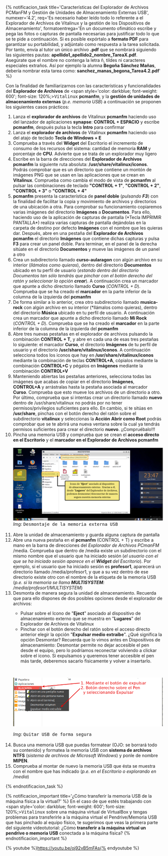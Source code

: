 {% notificacion_task title='Características del Explorador de Archivos PCManFM y Gestión de Unidades de Almacenamiento Externas USB',
numexer='4.2',
req='Es necesario haber leído todo lo referente a el Explorador de Archivos de Vitalinux y la gestión de los Dispositivos de Almacenamiento',
formatoentrega='En un documento ofimático escribe y pega las fotos o capturas de pantalla necesarias para justificar todo lo que se te pide a continuación. Si es posible expórtalo a <b>formato PDF</b> para garantizar su portabilidad, y adjúntalo como respuesta a la tarea solicitada. Por tanto, envía al tutor un único archivo <b>.pdf</b> que se nombrará siguiendo las siguientes pautas: <b>apellido1_apellido2_nombre_TareaX.pdf</b>.
<br>
Asegúrate que el nombre no contenga la letra ñ, tildes ni caracteres especiales extraños. Así por ejemplo la alumna <b>Begoña Sánchez Mañas</b>, debería nombrar esta tarea como: <b>sanchez_manas_begona_Tarea4.2.pdf</b>' %}

Con la finalidad de familiarizarnos con las características y funcionalidades del <b>Explorador de Archivos</b> de <span style='color: darkblue; font-weight: 600'; font-size: 120%;><tt>Vitalinux</tt></span> <b>pcmanfm</b>, y la <b>gestión de unidades de almacenamiento externas</b> (<i>p.e. memoria USB</i>) a continuación se proponen los siguientes casos prácticos:

<ol>
<li>Lanza el <b>explorador de archivos</b> de Vitalinux <b>pcmanfm</b> haciendo uso del lanzador de aplicaciones <b>synapse</b>: <b>CONTROL + ESPACIO</b> y escribe <b>pcmanfm</b>, después pulsa la tecla <b>Intro</b> para confirmar</li>
<li>Lanza el <b>explorador de archivos</b> de Vitalinux <b>pcmanfm</b> haciendo uso del atajo de teclado <b>Tecla de Windows + E</b></li>
<li>Comprueba a través del <b>Widget</b> del Escritorio el incremento de consumo de los recursos del sistema: cantidad de memoria <b>RAM</b> y porcentaje de <b>CPU</b>.  Advierte que se trata de un explorador muy ligero</li>
<li>Escribe en la barra de direcciones del <b>Explorador de Archivos pcmanfm</b> la siguiente ruta absoluta: <b>/usr/share/vitalinux/iconos</b>.  Podrás comprobar que es un directorio que contiene un montón de imágenes PNG que se usan en las aplicaciones que se crean en <b>Vitalinux</b>.  Comprueba como cambia el modo de vista de <b>pcmanfm</b> al pulsar las combinaciones de teclado <b>"CONTROL + 1"</b>, <b>"CONTROL + 2"</b>, <b>"CONTROL + 3"</b> o <b>"CONTROL + 4"</b></li>
<li><b>pcmanfm</b> presenta la característica de <b>panel doble</b> (<i>pulsando <b>F3</b></i>)  con la finalidad de facilitar la copia y movimiento de archivos y directorios de una ubicación a otra. Para comprobar su funcionamiento copiaremos varias imágenes del directorio <b>Imágenes</b> a <b>Documentos</b>.  Para ello, haciendo uso de la aplicación de capturas de pantalla (*Tecla IMPRIMIR PANTALLA*) realiza varias capturas de pantalla dejándolas en la carpeta de destino por defecto <b>Imágenes</b> con el nombre que les quieras dar.  Después, abre en una pestaña del <b>Explorador de Archivos pcmanfm</b> el directorio <b>Imágenes</b> que contiene dichas capturas y pulsa <b>F3</b> para crear un panel doble.  Para terminar, en el panel de la derecha sitúate en el directorio <b>Documentos</b> y mueve las imágenes de un panel a otro</li>
<li>Crea un subdirectorio llamado <b>curso-aularagon</b> con algún archivo en su interior (<i>llámalos como quieras</i>), dentro del directorio <b>Documentos</b> ubicado en tu perfil de usuario (<i>estando dentro del directorio Documentos tan sólo tendrás que pinchar con el botón derecho del ratón y seleccionar la opción <b>crear</b></i>).  A continuación crea un marcador que apunte a dicho directorio llamado <b>Curso</b> (<i>CONTROL + D</i>). Comprueba que se ha creado el <b>marcador</b> en la parte inferior de la columna de la izquierda del <b>pcmanfm</b></li>
<li>De forma similar a lo anterior, crea otro subdirectorio llamado <b>musica-rock</b> con algún archivo en su interior (*llámalos como quieras</i>), dentro del directorio <b>Música</b> ubicado en tu perfil de usuario.  A continuación crea un marcador que apunte a dicho directorio llamado <b>Mi Rock</b> (<i>CONTROL + D</i>). Comprueba que se ha creado el <b>marcador</b> en la parte inferior de la columna de la izquierda del <b>pcmanfm</b></li>
<li>Abre tres nuevas pestañas en el explorador de archivos pulsando la combinación <b>CONTROL + T</b>, y abre en cada una de esas tres pestañas lo siguiente: el marcador <b>Curso</b>, el directorio <b>Imágenes</b> de tu perfil de usuario y el directorio <b>/usr/share/vitalinux/iconos</b>.  A continuación selecciona todos los iconos que hay en <b>/usr/share/vitalinux/iconos</b> mediante la combinación de teclas <b>CONTROL+A</b>, cópialos mediante la combinación <b>CONTROL+C</b> y pégalos en <b>Imágenes</b> mediante la combinación <b>CONTROL+V</b></li>
<li>Manteniendo abiertas las pestañas anteriores, selecciona todas las imágenes que acabas de copiar en el directorio <b>Imágenes</b>, <b>CONTROL+A</b> y arrástralas hasta la pestaña asociada al marcador <b>Curso</b>.  Comprueba que esto mueve los archivos de un directorio a otro.   Por último, comprueba que si intentas crear un directorio llamado <b>nuevo</b> dentro de </b>/usr/share/vitalinux</b> no podrás por no tener permisos/privilegios suficientes para ello.  En cambio, si te sitúas en <b>/usr/share</b>, pinchas con el botón derecho del ratón sobre el subdirectorio <b>vitalinux</b> y seleccionas la <b>Acción</b> <b>Abrir como Root</b> podrás comprobar que se te abrirá una nueva ventana sobre la cual ya tendrás permisos suficientes para crear el directorio <b>nuevo</b>. </i>¡¡Compruébalo!!!
</li>
<li>
Pincha una memoria USB y comprueba que se crean el <b>acceso directo en el Escritorio</b> y el <b>marcador en el Explorador de Archivos pcmanfm</b>
</li>
<br><div class="container">
<img class="coolimage" src="../img/Pcmanfm-desmontar-usb.png" alt="Imagen no Localizada">
<div class="imagetext_type2"><i>Img:</i> <tt>Desmontaje de la memoria externa USB</tt></div>
</div><br>
<li>
Abre la unidad de almacenamiento y guarda alguna captura de pantalla
</li>
<li>
Abre una nueva pestaña en el <b>pcmanfm</b> (CONTROL + T) y escribe </b>a mano</b> en la barra de direcciones del <i>Explorador de Archivos PCmanFM</i> </b>/media</b>.  Comprueba que dentro de </b>/media</b> existe un subdirectorio con el mismo nombre que el usuario que ha iniciado sesión (<i>el usuario con el que se ha iniciado sesión aparece en el <b>Widget</b> del Escritorio</i>).  Por ejemplo, si el usuario que ha iniciado sesión es <b>profesor1</b>, aparecerá un directorio llamado </b>/media/profesor1</b>, y que a su vez dentro de ese directorio existe otro con el nombre de la etiqueta de la memoria USB (<i>p.e. si la memoria se llama <b>MULTISYSTEM</b>: </b>/media/profesor1/MULTISYSTEM</b></i>)
</li>
<li>
Desmonta de manera segura la unidad de almacenamiento.  Recuerda que para ello dispones de dos posibles opciones desde el explorador de archivos:
</li>
<ul>
<li>
Pulsar sobre el Icono de "<b>Eject</b>" asociado al dispositivo de almacenamiento externo que se muestra en "<b>Lugares</b>" del Explorador de Archivos de Vitalinux
</li>
<li>
Pinchar con el botón derecho del ratón sobre el acceso directo anterior elegir la opción "<b>Expulsar medio extraíbe</b>". ¿Qué significa la opción Desmontar? Recuerda que lo vimos antes en Dispositivos de almacenamiento: Desmontar permite no dejar accesible el pen desde el equipo, pero lo podríamos reconectar volviendo a clickar sobre el icono. Si expulsamos y queremos tener accesible el pen más tarde, deberemos sacarlo físicamente y volver a insertarlo.
</li>
</ul>

<br><div class="container">
<img class="coolimage" src="../img/Pcmanfm-quitar-usb.png" alt="Imagen no Localizada">
<div class="imagetext_type2"><i>Img:</i> <tt>Quitar USB de forma segura</tt></div>
</div><br>

<li>
Busca una memoria USB que puedas formatear (OJO: se borrará todo su contenido) y formatea la memoria USB con <b>sistema de archivos NTFS</b> (<i>sistema de archivos de Microsoft Windows</i>) y ponle de nombre <b>MIPEN</b>.
</li>
<li>
Comprueba al montar de nuevo la memoria USB que ésta se muestra con el nombre que has indicado (<i>p.e. en el Escritorio o explorando en /media</i>)
</li>

</ol>

{% endnotificacion_task %}


{% notificacion_important title='¿Cómo transferir la memoria USB de la máquina física a la virtual?' %}
En el caso de que estés trabajando con <span style='color: darkblue; font-weight: 600'; font-size: 120%;><tt>Vitalinux</tt></span> sobre una máquina virtual de VirtualBox y tengas problemas para transferirle a la máquina virtual el Pendrive/Memoria USB que has pinchado al equipo físico, te sugerimos que veas la primera parte del siguiente videotutorial: ¿Cómo <b>transferir a la máquina virtual un pendrive o memoria USB</b> conectada a la máquina física?
{% endnotificacion_important %}

{% youtube %}https://youtu.be/oj92vB5mFAs{% endyoutube %}








